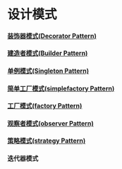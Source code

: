 # 设计模式
#### [装饰器模式(Decorator Pattern)](https://github.com/rechardguo/designpattern/tree/master/src/main/java/rechard/learn/designpattern/decorater)
#### [建造者模式(Builder Pattern)](https://github.com/rechardguo/designpattern/tree/master/src/main/java/rechard/learn/designpattern/builder)
#### [单例模式(Singleton Pattern)](https://github.com/rechardguo/designpattern/tree/master/src/main/java/rechard/learn/designpattern/singleton)
#### [简单工厂模式(simplefactory Pattern)](https://github.com/rechardguo/designpattern/tree/master/src/main/java/rechard/learn/designpattern/simplefactory)
#### [工厂模式(factory Pattern)](https://github.com/rechardguo/designpattern/tree/master/src/main/java/rechard/learn/designpattern/factory)
#### [观察者模式(observer Pattern)](https://github.com/rechardguo/designpattern/tree/master/src/main/java/rechard/learn/designpattern/observer)
#### [策略模式(strategy Pattern)](https://github.com/rechardguo/designpattern/tree/master/src/main/java/rechard/learn/designpattern/strategy)

#### 迭代器模式
